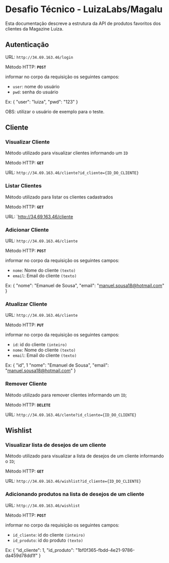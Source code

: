 # Desafio Técnico - LuizaLabs/Magalu

Esta documentação descreve a estrutura da API de produtos favoritos dos clientes da Magazine Luiza.

## Autenticação
URL: `http://34.69.163.46/login`

Método HTTP: **`POST`**

informar no corpo da requisição os seguintes campos:

- `user`: nome do usuário
- `pwd`: senha do usuário

Ex:
{
	"user": "luiza",
	"pwd": "123"
}

OBS: utilizar o usuário de exemplo para o teste.

## Cliente

### Visualizar Cliente

Método utilizado para visualizar clientes informando um `ID`

Método HTTP: **`GET`**

URL: `http://34.69.163.46/cliente?id_cliente={ID_DO_CLIENTE}`

### Listar Clientes

Método utilizado para listar os clientes cadastrados

Método HTTP: **`GET`**

URL: `http://34.69.163.46/cliente

### Adicionar Cliente

URL: `http://34.69.163.46/cliente`

Método HTTP: **`POST`**

informar no corpo da requisição os seguintes campos:

- `nome`: Nome do cliente `(texto)`
- `email`: Email do cliente `(texto)`

Ex:
{
	"nome": "Emanuel de Sousa",
	"email": "manuel.sousa18@hotmail.com"
}

### Atualizar Cliente

URL: `http://34.69.163.46/cliente`

Método HTTP: **`PUT`**

informar no corpo da requisição os seguintes campos:

- `id`: id do cliente `(inteiro)`
- `nome`: Nome do cliente `(texto)`
- `email`: Email do cliente `(texto)`

Ex:
{
    "id", 1
	"nome": "Emanuel de Sousa",
	"email": "manuel.sousa18@hotmail.com"
}

### Remover Cliente
Método utilizado para remover clientes informando um `ID`;

Método HTTP: **`DELETE`**

URL: `http://34.69.163.46/clente?id_cliente={ID_DO_CLIENTE}`

## Wishlist

### Visualizar lista de desejos de um cliente

Método utilizado para visualizar a lista de desejos de um cliente informando o `ID`;

Método HTTP: **`GET`**

URL: `http://34.69.163.46/wishlist?id_cliente={ID_DO_CLIENTE}`

### Adicionando produtos na lista de desejos de um cliente

URL: `http://34.69.163.46/wishlist`

Método HTTP: **`POST`**

informar no corpo da requisição os seguintes campos:

- `id_cliente`: id do cliente `(inteiro)`
- `id_produto`: id do produto `(texto)`

Ex:
{
	"id_cliente": 1,
	"id_produto": "1bf0f365-fbdd-4e21-9786-da459d78dd1f"
}
